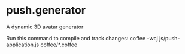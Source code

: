 # push.generator
A dynamic 3D avatar generator

Run this command to compile and track changes:
coffee -wcj js/push-application.js coffee/*.coffee
